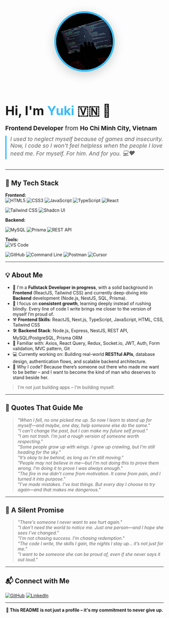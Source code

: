 <!-- Profile Header -->
<div align="center" style="margin-bottom: 32px;">
  <div style="display: flex; align-items: center; justify-content: center; gap: 32px; flex-wrap: wrap;">
    <div>
      <img 
        src="./yuki.jpg" 
        alt="Vy" 
        width="180" 
        height="180" 
        style="
          border-radius: 50%;
          box-shadow: 0 8px 32px rgba(0,0,0,0.20);
          border: 6px solid #38bdf8;
          object-fit: cover;
          aspect-ratio: 1/1;
          background: #222;
          margin-bottom: 8px;
        " 
      />
    </div>
    <div style="min-width: 320px; text-align: left;">
      <h1 style="font-size: 2.5rem; margin-bottom: 12px;">Hi, I'm <span style="color:#38bdf8;">Yuki</span> 🇻🇳 👋</h1>
      <p style="font-size: 1.2rem; margin-bottom: 12px;">
        <b>Frontend Developer</b> from <b>Ho Chi Minh City, Vietnam</b>
      </p>
      <blockquote style="font-size: 1.1rem; margin: 0; border-left: 4px solid #38bdf8; padding-left: 12px;">
        <i>
          I used to neglect myself because of games and insecurity. Now, I code so I won't feel helpless when the people I love need me. For myself. For him. And for you. <span style="font-size:1.1em;">💻❤️</span>
        </i>
      </blockquote>
    </div>
  </div>
</div>

---

## 🚀 My Tech Stack

**Frontend:**  
<img alt="HTML5" src="https://img.shields.io/badge/HTML5-e34c26?style=for-the-badge&logo=html5&logoColor=white" />
<img alt="CSS3" src="https://img.shields.io/badge/CSS3-1572B6?style=for-the-badge&logo=css3&logoColor=white" />
<img alt="JavaScript" src="https://img.shields.io/badge/JavaScript-f7df1e?style=for-the-badge&logo=javascript&logoColor=black" />
<img alt="TypeScript" src="https://img.shields.io/badge/TypeScript-007acc?style=for-the-badge&logo=typescript&logoColor=white" />
<img alt="React" src="https://img.shields.io/badge/React-20232a?style=for-the-badge&logo=react&logoColor=61dafb" />

<!-- <img alt="Next.js" src="https://img.shields.io/badge/Next.js-000000?style=for-the-badge&logo=nextdotjs&logoColor=white" /> -->
<img alt="Tailwind CSS" src="https://img.shields.io/badge/Tailwind-38bdf8?style=for-the-badge&logo=tailwindcss&logoColor=white" />
<img alt="Shadcn UI" src="https://img.shields.io/badge/shadcn/ui-111827?style=for-the-badge&logo=react&logoColor=white" />

**Backend:**

<!-- <img alt="Node.js" src="https://img.shields.io/badge/Node.js-339933?style=for-the-badge&logo=node-dot-js&logoColor=white" />
<img alt="Express" src="https://img.shields.io/badge/Express-000000?style=for-the-badge&logo=express&logoColor=white" /> -->

<!-- <img alt="NestJS" src="https://img.shields.io/badge/NestJS-ea2845?style=for-the-badge&logo=nestjs&logoColor=white" /> -->
<img alt="MySQL" src="https://img.shields.io/badge/MySQL-4479A1?style=for-the-badge&logo=mysql&logoColor=white" />
<!-- <img alt="MongoDB" src="https://img.shields.io/badge/MongoDB-4ea94b?style=for-the-badge&logo=mongodb&logoColor=white" /> -->
<img alt="Prisma" src="https://img.shields.io/badge/Prisma-2D3748?style=for-the-badge&logo=prisma&logoColor=white" />
<img alt="REST API" src="https://img.shields.io/badge/REST%20API-6DB33F?style=for-the-badge&logo=api&logoColor=white" />
<!-- <img alt="Docker" src="https://img.shields.io/badge/Docker-0db7ed?style=for-the-badge&logo=docker&logoColor=white" /> -->

**Tools:**  
<img alt="VS Code" src="https://img.shields.io/badge/VS%20Code-007ACC?style=for-the-badge&logo=visual-studio-code&logoColor=white" />

<!-- <img alt="Git" src="https://img.shields.io/badge/Git-F05032?style=for-the-badge&logo=git&logoColor=white" /> -->
<img alt="GitHub" src="https://img.shields.io/badge/GitHub-181717?style=for-the-badge&logo=github&logoColor=white" />

<!-- <img alt="Figma" src="https://img.shields.io/badge/Figma-F24E1E?style=for-the-badge&logo=figma&logoColor=white" /> -->
<img alt="Command Line" src="https://img.shields.io/badge/Terminal-000000?style=for-the-badge&logo=windows-terminal&logoColor=white" />
<img alt="Postman" src="https://img.shields.io/badge/Postman-FF6C37?style=for-the-badge&logo=postman&logoColor=white" />
<img alt="Cursor" src="https://img.shields.io/badge/Cursor-1A1A1A?style=for-the-badge&logo=cursor&logoColor=white" />
<!-- <img alt="Notion" src="https://img.shields.io/badge/Notion-000000?style=for-the-badge&logo=notion&logoColor=white" /> -->

---

## 💡 About Me

- 🎯 I'm a **Fullstack Developer in progress**, with a solid background in **Frontend** (ReactJS, Tailwind CSS) and currently deep-diving into **Backend** development (Node.js, NestJS, SQL, Prisma).
- 🧠 I focus on **consistent growth**, learning deeply instead of rushing blindly. Every line of code I write brings me closer to the version of myself I’m proud of.
- ⚒️ **Frontend Skills**: ReactJS, Next.js, TypeScript, JavaScript, HTML, CSS, Tailwind CSS
- 🛠️ **Backend Stack**: Node.js, Express, NestJS, REST API, MySQL/PostgreSQL, Prisma ORM
- 🔄 Familiar with: Axios, React Query, Redux, Socket.io, JWT, Auth, Form validation, MVC pattern, Git
- 💻 Currently working on: Building real-world **RESTful APIs**, database design, authentication flows, and scalable backend architecture.
- 💬 Why I code? Because there’s someone out there who made me want to be better – and I want to become the kind of man who deserves to stand beside her.

> I'm not just building apps – I'm building myself.

---

## 📝 Quotes That Guide Me

> _"When I fell, no one picked me up. So now I learn to stand up for myself—and maybe, one day, help someone else do the same."_  
> _"I can't change the past, but I can make my future self proud."_  
> _"I am not trash. I’m just a rough version of someone worth respecting."_  
> _"Some people grow up with wings. I grew up crawling, but I'm still heading for the sky."_  
> _"It’s okay to be behind, as long as I’m still moving."_  
> _"People may not believe in me—but I’m not doing this to prove them wrong. I’m doing it to prove I was always enough."_  
> _"The fire in me didn’t come from motivation. It came from pain, and I turned it into purpose."_  
> _"I’ve made mistakes. I’ve lost things. But every day I choose to try again—and that makes me dangerous."_

---

## 💬 A Silent Promise

> _"There's someone I never want to see hurt again."_  
> _"I don’t need the world to notice me. Just one person—and I hope she sees I’ve changed."_  
> _"I’m not chasing success. I’m chasing redemption."_  
> _"The code I write, the skills I gain, the nights I stay up... it’s not just for me."_  
> _"I want to be someone she can be proud of, even if she never says it out loud."_

---

## 📬 Connect with Me

[![GitHub](https://img.shields.io/badge/GitHub-%2312100E.svg?&style=for-the-badge&logo=github&logoColor=white)](https://github.com/yourusername)
[![LinkedIn](https://img.shields.io/badge/linkedin-%230077B5.svg?&style=for-the-badge&logo=linkedin&logoColor=white)](https://www.linkedin.com/in/yourprofile)

---

<div align="center">
  <b>🖤 This README is not just a profile – it's my commitment to never give up.</b>
</div>
